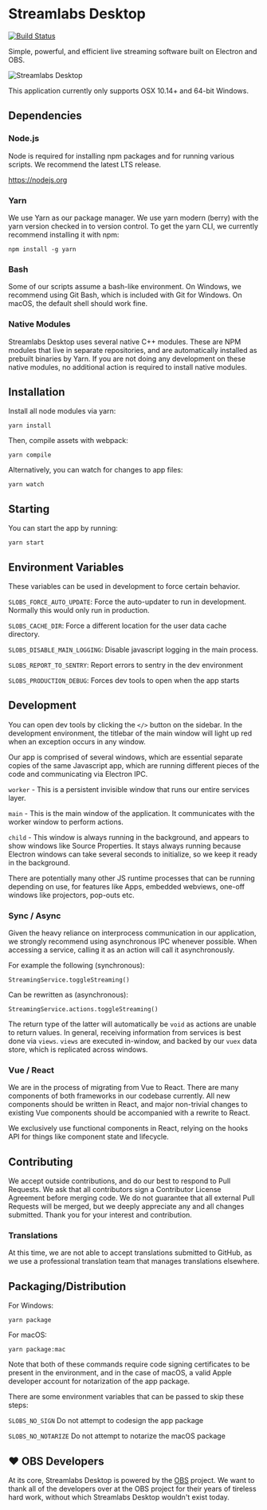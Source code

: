 # Streamlabs Desktop

[![Build Status](https://dev.azure.com/streamlabs/Streamlabs%20OBS/_apis/build/status/stream-labs.streamlabs-obs?branchName=staging)](https://dev.azure.com/streamlabs/Streamlabs%20OBS/_build/latest?definitionId=1&branchName=staging)

Simple, powerful, and efficient live streaming software built on Electron and OBS.

![Streamlabs Desktop](https://buffed-cdn.buffed.me/media/streamlabs-desktop_1920x1050.png)

This application currently only supports OSX 10.14+ and 64-bit Windows.

## Dependencies

### Node.js

Node is required for installing npm packages and for running
various scripts. We recommend the latest LTS release.

https://nodejs.org

### Yarn

We use Yarn as our package manager. We use yarn modern (berry) with
the yarn version checked in to version control. To get the yarn CLI,
we currently recommend installing it with npm:

```
npm install -g yarn
```

### Bash

Some of our scripts assume a bash-like environment. On Windows, we recommend
using Git Bash, which is included with Git for Windows. On macOS, the
default shell should work fine.

### Native Modules

Streamlabs Desktop uses several native C++ modules. These are NPM modules
that live in separate repositories, and are automatically installed as prebuilt
binaries by Yarn. If you are not doing any development on these native modules,
no additional action is required to install native modules.

## Installation

Install all node modules via yarn:

```
yarn install
```

Then, compile assets with webpack:

```
yarn compile
```

Alternatively, you can watch for changes to app files:

```
yarn watch
```

## Starting

You can start the app by running:

```
yarn start
```

## Environment Variables

These variables can be used in development to force certain behavior.

`SLOBS_FORCE_AUTO_UPDATE`: Force the auto-updater to run in development. Normally
this would only run in production.

`SLOBS_CACHE_DIR`: Force a different location for the user data cache directory.

`SLOBS_DISABLE_MAIN_LOGGING`: Disable javascript logging in the main process.

`SLOBS_REPORT_TO_SENTRY`: Report errors to sentry in the dev environment

`SLOBS_PRODUCTION_DEBUG`: Forces dev tools to open when the app starts

## Development

You can open dev tools by clicking the `</>` button on the sidebar.
In the development environment, the titlebar of the main window will
light up red when an exception occurs in any window.

Our app is comprised of several windows, which are essential separate
copies of the same Javascript app, which are running different pieces
of the code and communicating via Electron IPC.

`worker` - This is a persistent invisible window that runs our entire
services layer.

`main` - This is the main window of the application. It communicates
with the worker window to perform actions.

`child` - This window is always running in the background, and appears
to show windows like Source Properties. It stays always running because
Electron windows can take several seconds to initialize, so we keep it
ready in the background.

There are potentially many other JS runtime processes that can be running
depending on use, for features like Apps, embedded webviews, one-off windows
like projectors, pop-outs etc.

### Sync / Async

Given the heavy reliance on interprocess communication in our application,
we strongly recommend using asynchronous IPC whenever possible. When
accessing a service, calling it as an action will call it asynchronously.

For example the following (synchronous):

```
StreamingService.toggleStreaming()
```

Can be rewritten as (asynchronous):

```
StreamingService.actions.toggleStreaming()
```

The return type of the latter will automatically be `void` as actions
are unable to return values.  In general, receiving information from
services is best done via `views`.  `views` are executed in-window, and
backed by our `vuex` data store, which is replicated across windows.

### Vue / React

We are in the process of migrating from Vue to React. There are many components
of both frameworks in our codebase currently. All new components should be
written in React, and major non-trivial changes to existing Vue components
should be accompanied with a rewrite to React.

We exclusively use functional components in React, relying on the hooks API
for things like component state and lifecycle.

## Contributing

We accept outside contributions, and do our best to respond to Pull Requests.
We ask that all contributors sign a Contributor License Agreement before merging
code. We do not guarantee that all external Pull Requests will be merged, but
we deeply appreciate any and all changes submitted. Thank you for your interest
and contribution.

### Translations

At this time, we are not able to accept translations submitted to GitHub, as we
use a professional translation team that manages translations elsewhere.

## Packaging/Distribution

For Windows:

```
yarn package
```

For macOS:

```
yarn package:mac
```

Note that both of these commands require code signing certificates to be
present in the environment, and in the case of macOS, a valid Apple developer
account for notarization of the app package.

There are some environment variables that can be passed to skip these steps:

`SLOBS_NO_SIGN` Do not attempt to codesign the app package

`SLOBS_NO_NOTARIZE` Do not attempt to notarize the macOS package

## ❤ OBS Developers

At its core, Streamlabs Desktop is powered by the [OBS](https://obsproject.com/)
project. We want to thank all of the developers over at the OBS project for
their years of tireless hard work, without which Streamlabs Desktop wouldn't exist today.
